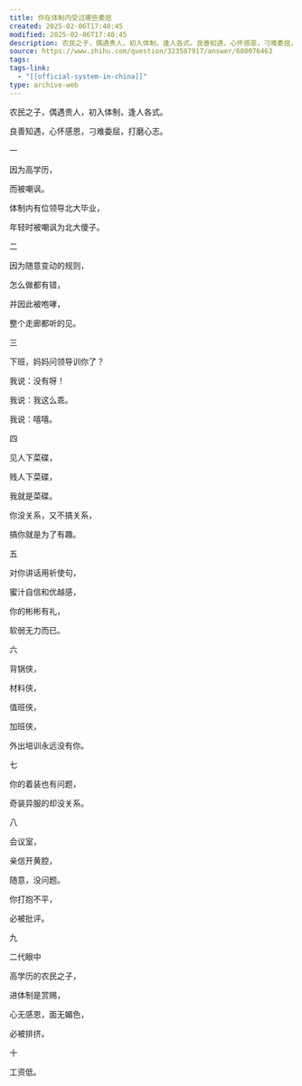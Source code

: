 ```yaml
---
title: 你在体制内受过哪些委屈
created: 2025-02-06T17:40:45
modified: 2025-02-06T17:40:45
description: 农民之子，偶遇贵人，初入体制，逢人各式。良善知遇，心怀感恩，刁难委屈，打磨心志。一因为高学历，而被…
source: https://www.zhihu.com/question/323587917/answer/680076463
tags: 
tags-link:
  - "[[official-system-in-china]]"
type: archive-web
---
```

农民之子，偶遇贵人，初入体制，逢人各式。

良善知遇，心怀感恩，刁难委屈，打磨心志。

一

因为高学历，

而被嘲讽。

体制内有位领导北大毕业，

年轻时被嘲讽为北大傻子。

二

因为随意变动的规则，

怎么做都有错，

并因此被咆哮，

整个走廊都听的见。

三

下班，妈妈问领导训你了？

我说：没有呀！

我说：我这么乖。

我说：嘻嘻。

四

见人下菜碟，

贱人下菜碟，

我就是菜碟。

你没关系，又不搞关系，

搞你就是为了有趣。

五

对你讲话用祈使句，

蜜汁自信和优越感，

你的彬彬有礼，

软弱无力而已。

六

背锅侠，

材料侠，

值班侠，

加班侠，

外出培训永远没有你。

七

你的着装也有问题，

奇装异服的却没关系。

八

会议室，

亲信开黄腔，

随意，没问题。

你打抱不平，

必被批评。

九

二代眼中

高学历的农民之子，

进体制是赏赐，

心无感恩，面无媚色，

必被排挤。

十

工资低。